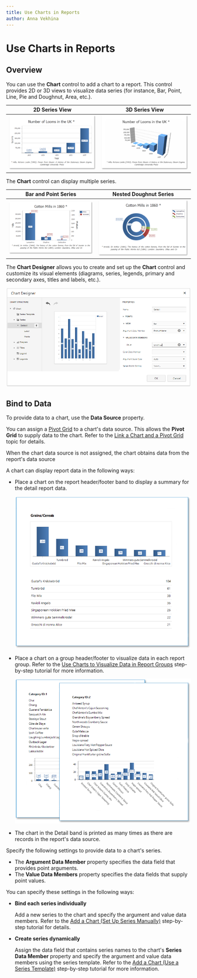 ```yaml
---
title: Use Charts in Reports
author: Anna Vekhina
---
```

# Use Charts in Reports

## Overview

You can use the **Chart** control to add a chart to a report. This control provides 2D or 3D views to visualize data series (for instance, Bar, Point, Line, Pie and Doughnut, Area, etc.).

| 2D Series View | 3D Series View |
|---|---|
| ![](../../../../images/eurd-web-chart-2d-series-example.png) | ![](../../../../images/eurd-web-chart-3d-series-example.png) |

The **Chart** control can display multiple series.

| Bar and Point Series | Nested Doughnut Series |
|---|---|
| ![](../../../../images/eurd-web-chart-bar-and-point-series.png) | ![](../../../../images/eurd-web-chart-nested-doghnut-series.png)|

The **Chart Designer** allows you to create and set up the **Chart** control and customize its visual elements (diagrams, series, legends, primary and secondary axes, titles and labels, etc.).

![](../../../../images/eurd-web-chart-designer-bind-series-to-data.png)

## Bind to Data

To provide data to a chart, use the **Data Source** property.

You can assign a [Pivot Grid](../../create-popular-reports/create-a-cross-tab-report.md) to a chart's data source. This allows the **Pivot Grid** to supply data to the chart. Refer to the  [Link a Chart and a Pivot Grid](link-a-chart-and-a-pivot-grid.md) topic for details.

When the chart data source is not assigned, the chart obtains data from the report's data source 

A chart can display report data in the following ways:

* Place a chart on the report header/footer band to display a summary for the detail report data.

    ![](../../../../images/eurd-web-chart-in-report-header.png)

* Place a chart on a group header/footer to visualize data in each report group. Refer to the [Use Charts to Visualize Data in Report Groups](use-charts-to-visualize-data-in-report-groups.md) step-by-step tutorial for more information.

    ![](../../../../images/eurd-web-chart-in-group-footer.png)

* The chart in the Detail band is printed as many times as there are records in the report's data source. 

Specify the following settings to provide data to a chart's series.

* The **Argument Data Member** property specifies the data field that provides point arguments.
* The **Value Data Members** property specifies the data fields that supply point values.

You can specify these settings in the following ways:

* **Bind each series individually**

    Add a new series to the chart and specify the argument and value data members. Refer to the [Add a Chart (Set Up Series Manually)](add-a-chart-set-up-series-manually.md) step-by-step tutorial for details.

* **Create series dynamically**

    Assign the data field that contains series names to the chart's **Series Data Member** property and specify the argument and value data members using the series template. Refer to the [Add a Chart (Use a Series Template)](add-a-chart-use-a-series-template.md) step-by-step tutorial for more information.
